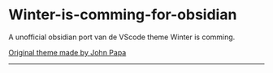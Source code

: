 # Winter-is-comming-for-obsidian
A unofficial obsidian port van de VScode theme Winter is comming.

[Original theme made by John Papa]

---

[Original theme made by John Papa]: https://github.com/johnpapa/vscode-winteriscoming
